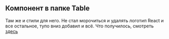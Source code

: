 ## Компонент в папке Table  
Там же и стили для него. Не стал морочиться и удалять логотип React и все остальное, тупо вниз добавил и всё.
Что получилось, смотреть [здесь](https://gronickwork.github.io/nursultan-table/)

